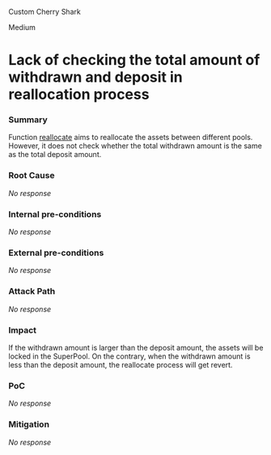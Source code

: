 Custom Cherry Shark

Medium

# Lack of checking the total amount of withdrawn and deposit in reallocation process

### Summary

Function [reallocate](https://github.com/sherlock-audit/2024-08-sentiment-v2/blob/main/protocol-v2/src/SuperPool.sol#L431-L451) aims to reallocate the assets between different pools. However, it does not check whether the total withdrawn amount is the same as the total deposit amount.

### Root Cause

_No response_

### Internal pre-conditions

_No response_

### External pre-conditions

_No response_

### Attack Path

_No response_

### Impact

If the withdrawn amount is larger than the deposit amount, the assets will be locked in the SuperPool. On the contrary, when the withdrawn amount is less than the deposit amount, the reallocate process will get revert.

### PoC

_No response_

### Mitigation

_No response_